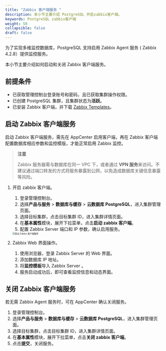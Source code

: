 ```yaml
---
title: "Zabbix 客户端服务 "
description: 本小节主要介绍 PostgreSQL 开启zabbix客户端。 
keywords: PostgreSQL zabbix客户端
weight: 50
collapsible: false
draft: false
---
```



为了实现多维监控数据库，PostgreSQL 支持启用 Zabbix Agent 服务 ( Zabbix 4.2.8）提供监控服务。

本小节主要介绍如何启动和关闭 Zabbix 客户端服务。

## 前提条件

- 已获取管理控制台登录账号和密码，且已获取集群操作权限。
- 已创建 PostgreSQL 集群，且集群状态为**活跃**。
- 已安装 Zabbix 客户端，并下载 [Zabbix Templates](https://git.zabbix.com/projects/ZBX/repos/zabbix/browse/templates/db/postgresql)。

## 启动 Zabbix 客户端服务

启动 Zabbix 客户端服务，需先在 AppCenter 启用客户端，再在 Zabbix 客户端配置数据库相应参数和监控模版，才能正常启用 Zabbix 监控。

> **注意**
> 
> Zabbix 服务器需与数据库在同一 VPC 下，或者通过 **VPN 服务**来访问。不建议通过端口转发的方式将服务暴露到公网，以免造成数据库关键信息暴露等风险。

1. 开启 zabbix 客户端。
   
   1. 登录管理控制台。
   2. 选择**产品与服务** > **数据库与缓存** > **云数据库 PostgreSQL**，进入集群管理页面。
   3. 选择目标集群，点击目标集群 ID，进入集群详情页面。  
   4. 在**基本属性**模块，展开下拉菜单，点击**启动 zabbix 客户端**。
   5. 配置 Zabbix Server 端口和 IP 参数，确认启用服务。

   <img src="../../../_images/enable_zabbix_agent.png" alt="启动 Zabbix 客户端服务" style="zoom:50%;" />

2. Zabbix Web 界面操作。

   1. 使用浏览器，登录 Zabbix Server 的 Web 界面。
   2. 添加数据库 IP 地址。
   3. 将**监控模板**导入 Zabbix Server 。
   4. 服务启动成功后，即可查看监控信息和动态界面。

## 关闭 Zabbix 客户端服务

若无需 Zabbix Agent 服务时，可在 AppCenter 确认关闭服务。

1. 登录管理控制台。
2. 选择**产品与服务** > **数据库与缓存** > **云数据库 PostgreSQL**，进入集群管理页面。
3. 选择目标集群，点击目标集群 ID，进入集群详情页面。  
4. 在**基本属性**模块，展开下拉菜单，点击**关闭 zabbix 客户端**。
5. 点击**提交**，关闭服务。
